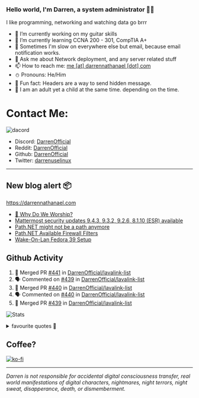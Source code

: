### Hello world, I'm Darren, a system administrator 👨‍💻
I like programming, networking and watching data go brrr


- 🔭 I’m currently working on my guitar skills
- 🌴 I’m currently learning CCNA 200 - 301, CompTIA A+ 
- 🚀 Sometimes I'm slow on everywhere else but email, because email notification works.
- 💬 Ask me about Network deployment, and any server related stuff 
- 📫 How to reach me: [me [at] darrennathanael [dot] com](mailto:me@darrennathanael.com) 
- ⛄️ Pronouns: He/Him
- 🍪 Fun fact: Headers are a way to send hidden message.
- 🍻 I am an adult yet a child at the same time. depending on the time.

# Contact Me:

![dacord](https://discord.c99.nl/widget/theme-4/508296903960821771.png)

- Discord: [DarrenOfficial](https://discord.darrennathanael.com)
- Reddit: [DarrenOfficial](https://reddit.com/u/DarrenOfficiallol)
- Github: [DarrenOfficial](https://github.com/DarrenOfficial)
- Twitter: [darrenuselinux](https://twitter.com/darrenuselinux)


---
## New blog alert 📦
https://darrennathanael.com
<!-- BLOG-POST-LIST:START -->
- [🙌 Why Do We Worship?](https://blog.darrennathanael.com/posts/why-do-we-worship/)
- [Mattermost security updates 9.4.3, 9.3.2, 9.2.6, 8.1.10 &lpar;ESR&rpar; available](https://blog.darrennathanael.com/posts/mattermost-security-updates-9-4-3-9-3-2-9-2-6-8-1-10-esr-available/)
- [Path.NET might not be a path anymore](https://blog.darrennathanael.com/posts/path-no-path/)
- [Path.NET Available Firewall Filters](https://blog.darrennathanael.com/posts/path/)
- [Wake-On-Lan Fedora 39 Setup](https://blog.darrennathanael.com/posts/wol-fedora/)
<!-- BLOG-POST-LIST:END -->

## Github Activity
<!--START_SECTION:activity-->
1. 🎉 Merged PR [#441](https://github.com/DarrenOfficial/lavalink-list/pull/441) in [DarrenOfficial/lavalink-list](https://github.com/DarrenOfficial/lavalink-list)
2. 🗣 Commented on [#439](https://github.com/DarrenOfficial/lavalink-list/pull/439#issuecomment-1954366883) in [DarrenOfficial/lavalink-list](https://github.com/DarrenOfficial/lavalink-list)
3. 🎉 Merged PR [#440](https://github.com/DarrenOfficial/lavalink-list/pull/440) in [DarrenOfficial/lavalink-list](https://github.com/DarrenOfficial/lavalink-list)
4. 🗣 Commented on [#440](https://github.com/DarrenOfficial/lavalink-list/pull/440#issuecomment-1954363569) in [DarrenOfficial/lavalink-list](https://github.com/DarrenOfficial/lavalink-list)
5. 🎉 Merged PR [#439](https://github.com/DarrenOfficial/lavalink-list/pull/439) in [DarrenOfficial/lavalink-list](https://github.com/DarrenOfficial/lavalink-list)
<!--END_SECTION:activity-->


![Stats](https://github-readme-stats.vercel.app/api?username=DarrenOfficial&layout=compact&hide_border=true&hide_title=true&count_private=true&include_all_commits=true&show_icons=true&bg_color=00000000&text_color=c3c6ce&icon_color=4e64f7)


<details>
<summary>favourite quotes 🍻</summary>
<br>
<i>"Always trust what others say or write without ever questioning them. Especially their code."</i> -Albert Einstein
<br><br>
  <i>"If she this easy, then she prolly got a diseasy"</i> -Dr Martin Luther King
  <br><br>
  <i>"If a woman is giving you what you want, it is deception."</i> -Sun Tzu, Art of War
</details>


## Coffee?

[![ko-fi](https://ko-fi.com/img/githubbutton_sm.svg)](https://ko-fi.com/R6R1311CB)

---

_Darren is not responsible for accidental digital consciousness transfer, real world manifestations of digital characters, nightmares, night terrors, night sweat, disapperance, death, or dismemberment._
